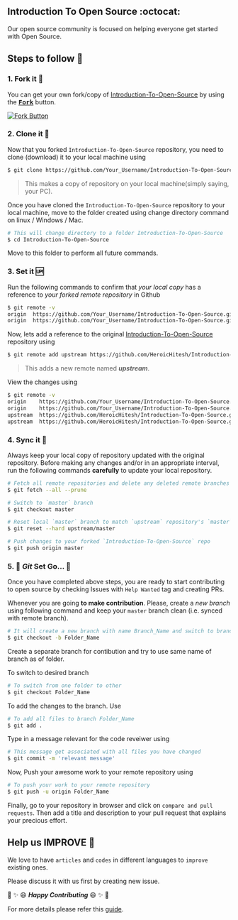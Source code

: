 ## Introduction To Open Source :octocat:

Our open source community is focused on helping everyone get started with Open Source.

## Steps to follow :scroll:

### 1. Fork it :fork_and_knife:

You can get your own fork/copy of [Introduction-To-Open-Source](https://github.com/HeroicHitesh/Introduction-To-Open-Source) by using the <a href="https://github.com/HeroicHitesh/Introduction-To-Open-Source"><kbd><b>Fork</b></kbd></a> button.

 [![Fork Button](https://help.github.com/assets/images/help/repository/fork_button.jpg)](https://github.com/HeroicHitesh/Introduction-To-Open-Source)

### 2. Clone it :busts_in_silhouette:

Now that you forked `Introduction-To-Open-Source` repository, you need to clone (download) it to your local machine using

```sh
$ git clone https://github.com/Your_Username/Introduction-To-Open-Source.git
```

> This makes a copy of repository on your local machine(simply saying, your PC).

Once you have cloned the `Introduction-To-Open-Source` repository to your local machine, move to the folder created using change directory command on linux / Windows / Mac.

```sh
# This will change directory to a folder Introduction-To-Open-Source
$ cd Introduction-To-Open-Source
```

Move to this folder to perform all future commands.

### 3. Set it :up:

Run the following commands to confirm that *your local copy* has a reference to *your forked remote repository* in Github 

```sh
$ git remote -v
origin  https://github.com/Your_Username/Introduction-To-Open-Source.git (fetch)
origin  https://github.com/Your_Username/Introduction-To-Open-Source.git (push)
```

Now, lets add a reference to the original [Introduction-To-Open-Source](https://github.com/HeroicHitesh/Introduction-To-Open-Source) repository using

```sh
$ git remote add upstream https://github.com/HeroicHitesh/Introduction-To-Open-Source.git
```

> This adds a new remote named ***upstream***.

View the changes using

```sh
$ git remote -v
origin    https://github.com/Your_Username/Introduction-To-Open-Source.git (fetch)
origin    https://github.com/Your_Username/Introduction-To-Open-Source.git (push)
upstream  https://github.com/HeroicHitesh/Introduction-To-Open-Source.git (fetch)
upstream  https://github.com/HeroicHitesh/Introduction-To-Open-Source.git (push)
```

### 4. Sync it :arrows_counterclockwise:

Always keep your local copy of repository updated with the original repository.
Before making any changes and/or in an appropriate interval, run the following commands **carefully** to update your local repository.

```sh
# Fetch all remote repositories and delete any deleted remote branches
$ git fetch --all --prune

# Switch to `master` branch
$ git checkout master

# Reset local `master` branch to match `upstream` repository's `master` branch
$ git reset --hard upstream/master

# Push changes to your forked `Introduction-To-Open-Source` repo
$ git push origin master
```

### 5. :loudspeaker: *Git* Set Go... :racehorse: 

Once you have completed above steps, you are ready to start contributing to open source by checking Issues with `Help Wanted` tag and creating PRs.

Whenever you are going **to make contribution**. Please, create a *new branch* using following command and keep your `master` branch clean (i.e. synced with remote branch).

```sh
# It will create a new branch with name Branch_Name and switch to branch Folder_Name
$ git checkout -b Folder_Name
```

Create a separate branch for contibution and try to use same name of branch as of folder.

To switch to desired branch

```sh
# To switch from one folder to other
$ git checkout Folder_Name
```

To add the changes to the branch. Use

```sh
# To add all files to branch Folder_Name
$ git add .
```

Type in a message relevant for the code reveiwer using

```sh
# This message get associated with all files you have changed
$ git commit -m 'relevant message'
```

Now, Push your awesome work to your remote repository using

```sh
# To push your work to your remote repository
$ git push -u origin Folder_Name
```

Finally, go to your repository in browser and click on `compare and pull requests`.
Then add a title and description to your pull request that explains your precious effort.

## Help us IMPROVE :crown:

We love to have `articles` and `codes` in different languages to `improve` existing ones.

Please discuss it with us first by creating new issue.

:tada: :sparkles: :smile: _**Happy Contributing**_ :smile: :sparkles: :tada:


For more details please refer this [guide](https://www.digitalocean.com/community/tutorials/how-to-create-a-pull-request-on-github).
